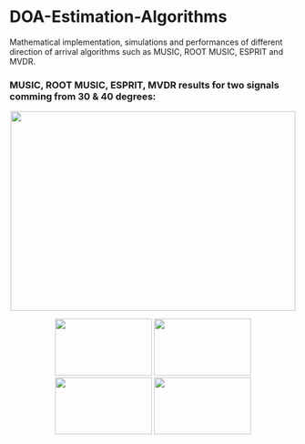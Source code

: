 # DOA-Estimation-Algorithms
Mathematical implementation, simulations and performances of different direction of arrival algorithms such as MUSIC, ROOT MUSIC, ESPRIT and MVDR.
### MUSIC, ROOT MUSIC, ESPRIT, MVDR results for two signals comming from 30 & 40 degrees:
<p align="center">
<img src="https://user-images.githubusercontent.com/96948413/151557604-7c2ab0c9-37be-4af9-8908-abaf79ef1647.png" width="500" height="350">
 </p>

<p align="center">
  <img src="https://user-images.githubusercontent.com/96948413/151658459-93ed2244-1cf5-4ce6-96b3-0b038e3f0c88.png" width="170" height="100">
  <img src="https://user-images.githubusercontent.com/96948413/151658492-5dc81997-b924-4190-b81e-12cb9c53c5cc.png" width="170" height="100"> 
  <img src="https://user-images.githubusercontent.com/96948413/151658510-18864ab1-4dc1-45c3-8d33-1cefa395aed0.png" width="170" height="100"> 
  <img src="https://user-images.githubusercontent.com/96948413/151658526-146632e5-c78b-4cf6-9c06-dd15e92093ad.png" width="170" height="100"> 
</p>
